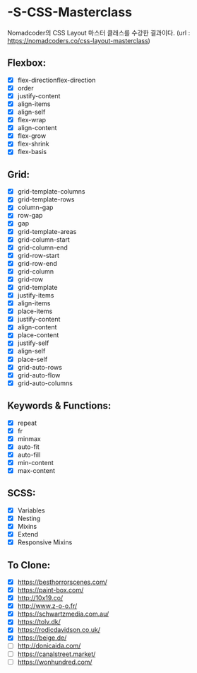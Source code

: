 # -S-CSS-Masterclass

Nomadcoder의 CSS Layout 마스터 클래스를 수강한 결과이다.
(url : https://nomadcoders.co/css-layout-masterclass)

## Flexbox:

- [x] flex-directionflex-direction
- [x] order
- [x] justify-content
- [x] align-items
- [x] align-self
- [x] flex-wrap
- [x] align-content
- [x] flex-grow
- [x] flex-shrink
- [x] flex-basis

## Grid:

- [x] grid-template-columns
- [x] grid-template-rows
- [x] column-gap
- [x] row-gap
- [x] gap
- [x] grid-template-areas
- [x] grid-column-start
- [x] grid-column-end
- [x] grid-row-start
- [x] grid-row-end
- [x] grid-column
- [x] grid-row
- [x] grid-template
- [x] justify-items
- [x] align-items
- [x] place-items
- [x] justify-content
- [x] align-content
- [x] place-content
- [x] justify-self
- [x] align-self
- [x] place-self
- [x] grid-auto-rows
- [x] grid-auto-flow
- [x] grid-auto-columns

## Keywords & Functions:

- [x] repeat
- [x] fr
- [x] minmax
- [x] auto-fit
- [x] auto-fill
- [x] min-content
- [x] max-content

## SCSS:

- [x] Variables
- [x] Nesting
- [x] Mixins
- [x] Extend
- [x] Responsive Mixins

## To Clone:

- [x] https://besthorrorscenes.com/
- [x] https://paint-box.com/
- [x] http://10x19.co/
- [x] http://www.z-o-o.fr/
- [x] https://schwartzmedia.com.au/
- [x] https://tolv.dk/
- [x] https://rodicdavidson.co.uk/
- [x] https://beige.de/
- [ ] http://donicaida.com/
- [ ] https://canalstreet.market/
- [ ] https://wonhundred.com/
